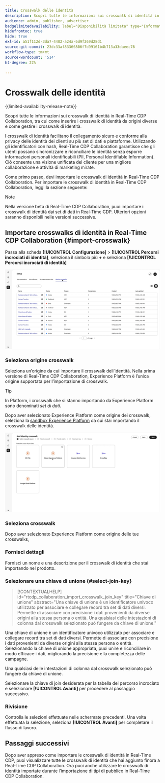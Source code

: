 ```yaml
---
title: Crosswalk delle identità
description: Scopri tutte le informazioni sui crosswalk di identità in Real-Time CDP Collaboration, tra cui come inserire i crosswalk di identità da origini diverse e come gestirli
audience: admin, publisher, advertiser
badgelimitedavailability: label="Disponibilità limitata" type="Informative" url="https://helpx.adobe.com/legal/product-descriptions/real-time-customer-data-platform-collaboration.html newtab=true"
hidefromtoc: true
hide: true
exl-id: a51f112d-3da7-4482-a24a-6d9f269d28d1
source-git-commit: 23dc33af83366806f7d99161b4b713a33daeec76
workflow-type: tm+mt
source-wordcount: '514'
ht-degree: 22%

---
```


# Crosswalk delle identità

{{limited-availability-release-note}}

Scopri tutte le informazioni sui crosswalk di identità in Real-Time CDP Collaboration, tra cui come inserire i crosswalk di identità da origini diverse e come gestire i crosswalk di identità.

I crosswalk di identità facilitano il collegamento sicuro e conforme alla privacy delle identità dei clienti su più set di dati e piattaforme. Utilizzando gli identificatori con hash, Real-Time CDP Collaboration garantisce che gli utenti possano sincronizzare e riconciliare le identità senza esporre informazioni personali identificabili (PII, Personal Identifiable Information). Ciò consente una visione unificata del cliente per una migliore collaborazione e attività di marketing mirate.

<!--
In Real-Time CDP Collaboration, use identity crosswalks alongside your audiences by [TODO] insert material here. 
-->


Come primo passo, devi importare le crosswalk di identità in Real-Time CDP Collaboration. Per importare le crosswalk di identità in Real-Time CDP Collaboration, leggi la sezione seguente:

>[!NOTE]
>
>Nella versione beta di Real-Time CDP Collaboration, puoi importare i crosswalk di identità dai set di dati in Real-Time CDP. Ulteriori opzioni saranno disponibili nelle versioni successive.

## Importare crosswalks di identità in Real-Time CDP Collaboration {#import-crosswalk}

Passa alla scheda **[!UICONTROL Configurazione]** > **[!UICONTROL Percorsi incrociati di identità]**, seleziona il simbolo più **+** e seleziona **[!UICONTROL Percorsi incrociati di identità]**

![Registrazione di come accedere alla schermata per aggiungere crosswalks di identità](/help/assets/setup/identity-crosswalks/import-identity-crosswalk.gif)

### Seleziona origine crosswalk

Seleziona un’origine da cui importare il crosswalk dell’identità. Nella prima versione di Real-Time CDP Collaboration, Experience Platform è l’unica origine supportata per l’importazione di crosswalk.

>[!TIP]
>
>In Platform, i crosswalk che si stanno importando da Experience Platform sono denominati *set di dati*.

Dopo aver selezionato Experience Platform come origine dei crosswalk, seleziona la [sandbox Experience Platform](https://experienceleague.adobe.com/it/docs/experience-platform/sandbox/home) da cui stai importando il crosswalk delle identità.

![Registrazione della modalità di selezione di un&#39;origine del crosswalk](/help/assets/setup/identity-crosswalks/select-crosswalk-source.gif)

### Seleziona crosswalk

Dopo aver selezionato Experience Platform come origine delle tue crosswalks,

### Fornisci dettagli

Fornisci un nome e una descrizione per il crosswalk di identità che stai importando nel prodotto.

### Selezionare una chiave di unione {#select-join-key}

>[!CONTEXTUALHELP]
>id="rtcdp_collaboration_import_crosswalk_join_key"
>title="Chiave di unione"
>abstract="Una chiave di unione è un identificatore univoco utilizzato per associare e collegare record tra set di dati diversi. Permette di associare con precisione i dati provenienti da diverse origini alla stessa persona o entità. Una qualsiasi delle intestazioni di colonna dal crosswalk selezionato può fungere da chiave di unione."

Una chiave di unione è un identificatore univoco utilizzato per associare e collegare record tra set di dati diversi. Permette di associare con precisione i dati provenienti da diverse origini alla stessa persona o entità. Selezionando la chiave di unione appropriata, puoi unire e riconciliare in modo efficace i dati, migliorando la precisione e la completezza delle campagne.

Una qualsiasi delle intestazioni di colonna dal crosswalk selezionato può fungere da chiave di unione.

Selezionare la chiave di join desiderata per la tabella del percorso incrociato e selezionare **[!UICONTROL Avanti]** per procedere al passaggio successivo.

### Rivisione

Controlla le selezioni effettuate nelle schermate precedenti. Una volta effettuata la selezione, seleziona **[!UICONTROL Avanti]** per completare il flusso di lavoro.

## Passaggi successivi

Dopo aver appreso come importare le crosswalk di identità in Real-Time CDP, puoi visualizzare tutte le crosswalk di identità che hai aggiunto finora a Real-Time CDP Collaboration. Ora puoi anche utilizzare le crosswalk di identità importate durante l’importazione di tipi di pubblico in Real-Time CDP Collaboration.
